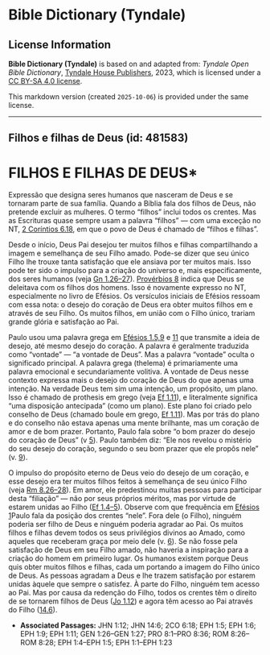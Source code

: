# Bible Dictionary (Tyndale)

## License Information

**Bible Dictionary (Tyndale)** is based on and adapted from: _Tyndale Open Bible Dictionary_, [Tyndale House Publishers](https://tyndaleopenresources.com/), 2023, which is licensed under a [CC BY-SA 4.0 license](https://creativecommons.org/licenses/by-sa/4.0/legalcode.en).

This markdown version (created `2025-10-06`) is provided under the same license.



--------------------------------

## Filhos e filhas de Deus (id: 481583)

FILHOS E FILHAS DE DEUS\*
=========================

Expressão que designa seres humanos que nasceram de Deus e se tornaram parte de sua família. Quando a Bíblia fala dos filhos de Deus, não pretende excluir as mulheres. O termo “filhos” inclui todos os crentes. Mas as Escrituras quase sempre usam a palavra “filhos” — com uma exceção no NT, [2 Coríntios 6\.18](https://ref.ly/2Cor6:18), em que o povo de Deus é chamado de “filhos e filhas”.

Desde o início, Deus Pai desejou ter muitos filhos e filhas compartilhando a imagem e semelhança de seu Filho amado. Pode\-se dizer que seu único Filho lhe trouxe tanta satisfação que ele ansiava por ter muitos mais. Isso pode ter sido o impulso para a criação do universo e, mais especificamente, dos seres humanos (veja [Gn 1\.26–27](https://ref.ly/Gen1:26-Gen1:27)). [Provérbios 8](https://ref.ly/Prov8:1-Prov8:36) indica que Deus se deleitava com os filhos dos homens. Isso é novamente expresso no NT, especialmente no livro de Efésios. Os versículos iniciais de Efésios ressoam com essa nota: o desejo do coração de Deus era obter muitos filhos em e através de seu Filho. Os muitos filhos, em união com o Filho único, trariam grande glória e satisfação ao Pai.

Paulo usou uma palavra grega em [Efésios 1\.5,9](https://ref.ly/Eph1:5,Eph1:9) e [11](https://ref.ly/Eph1:11) que transmite a ideia de desejo, até mesmo desejo do coração. A palavra é geralmente traduzida como “vontade” — “a vontade de Deus”. Mas a palavra “vontade” oculta o significado principal. A palavra grega (thelema) é primariamente uma palavra emocional e secundariamente volitiva. A vontade de Deus nesse contexto expressa mais o desejo do coração de Deus do que apenas uma intenção. Na verdade Deus tem sim uma intenção, um propósito, um plano. Isso é chamado de prothesis em grego (veja [Ef 1\.11](https://ref.ly/Eph1:11)), e literalmente significa “uma disposição antecipada” (como um plano). Este plano foi criado pelo conselho de Deus (chamado boule em grego, [Ef 1\.11](https://ref.ly/Eph1:11)). Mas por trás do plano e do conselho não estava apenas uma mente brilhante, mas um coração de amor e de bom prazer. Portanto, Paulo fala sobre “o bom prazer do desejo do coração de Deus” (v [5](https://ref.ly/Eph1:5)). Paulo também diz: “Ele nos revelou o mistério do seu desejo do coração, segundo o seu bom prazer que ele propôs nele” (v. [9](https://ref.ly/Eph1:9)).

O impulso do propósito eterno de Deus veio do desejo de um coração, e esse desejo era ter muitos filhos feitos à semelhança de seu único Filho (veja [Rm 8\.26–28](https://ref.ly/Rom8:26-Rom8:28)). Em amor, ele predestinou muitas pessoas para participar desta “filiação” — não por seus próprios méritos, mas por virtude de estarem unidas ao Filho ([Ef 1\.4–5](https://ref.ly/Eph1:4-Eph1:5)). Observe com que frequência em [Efésios 1](https://ref.ly/Eph1:1-Eph1:23)Paulo fala da posição dos crentes “nele”. Fora dele (o Filho), ninguém poderia ser filho de Deus e ninguém poderia agradar ao Pai. Os muitos filhos e filhas devem todos os seus privilégios divinos ao Amado, como aqueles que receberam graça por meio dele (v. [6](https://ref.ly/Eph1:6)). Se não fosse pela satisfação de Deus em seu Filho amado, não haveria a inspiração para a criação do homem em primeiro lugar. Os humanos existem porque Deus quis obter muitos filhos e filhas, cada um portando a imagem do Filho único de Deus. As pessoas agradam a Deus e lhe trazem satisfação por estarem unidas àquele que sempre o satisfez. À parte do Filho, ninguém tem acesso ao Pai. Mas por causa da redenção do Filho, todos os crentes têm o direito de se tornarem filhos de Deus ([Jo 1\.12](https://ref.ly/John1:12)) e agora têm acesso ao Pai através do Filho ([14\.6](https://ref.ly/John14:6)).

* **Associated Passages:** JHN 1:12; JHN 14:6; 2CO 6:18; EPH 1:5; EPH 1:6; EPH 1:9; EPH 1:11; GEN 1:26–GEN 1:27; PRO 8:1–PRO 8:36; ROM 8:26–ROM 8:28; EPH 1:4–EPH 1:5; EPH 1:1–EPH 1:23

